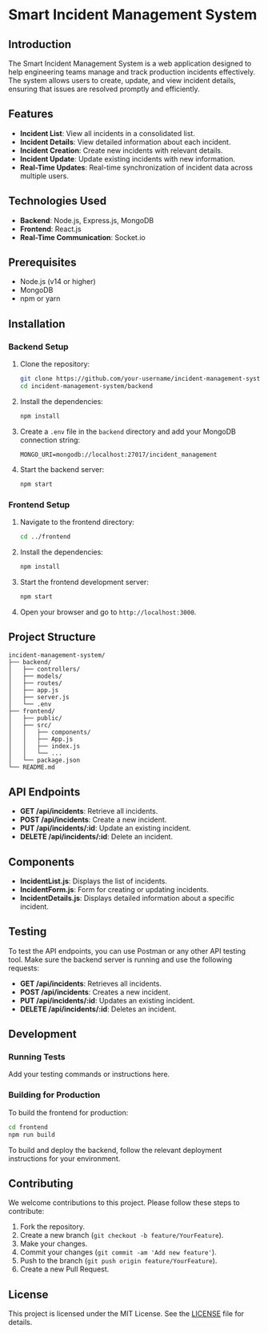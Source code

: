 # Smart Incident Management System

## Introduction

The Smart Incident Management System is a web application designed to help engineering teams manage and track production incidents effectively. The system allows users to create, update, and view incident details, ensuring that issues are resolved promptly and efficiently.

## Features

- **Incident List**: View all incidents in a consolidated list.
- **Incident Details**: View detailed information about each incident.
- **Incident Creation**: Create new incidents with relevant details.
- **Incident Update**: Update existing incidents with new information.
- **Real-Time Updates**: Real-time synchronization of incident data across multiple users.

## Technologies Used

- **Backend**: Node.js, Express.js, MongoDB
- **Frontend**: React.js
- **Real-Time Communication**: Socket.io

## Prerequisites

- Node.js (v14 or higher)
- MongoDB
- npm or yarn

## Installation

### Backend Setup

1. Clone the repository:
   ```bash
   git clone https://github.com/your-username/incident-management-system.git
   cd incident-management-system/backend

2. Install the dependencies:
   ```bash
   npm install
   ```

3. Create a `.env` file in the `backend` directory and add your MongoDB connection string:
   ```plaintext
   MONGO_URI=mongodb://localhost:27017/incident_management
   ```

4. Start the backend server:
   ```bash
   npm start
   ```

### Frontend Setup

1. Navigate to the frontend directory:
   ```bash
   cd ../frontend
   ```

2. Install the dependencies:
   ```bash
   npm install
   ```

3. Start the frontend development server:
   ```bash
   npm start
   ```

4. Open your browser and go to `http://localhost:3000`.

## Project Structure

```
incident-management-system/
├── backend/
│   ├── controllers/
│   ├── models/
│   ├── routes/
│   ├── app.js
│   ├── server.js
│   └── .env
├── frontend/
│   ├── public/
│   ├── src/
│   │   ├── components/
│   │   ├── App.js
│   │   ├── index.js
│   │   └── ...
│   └── package.json
└── README.md
```

## API Endpoints

- **GET /api/incidents**: Retrieve all incidents.
- **POST /api/incidents**: Create a new incident.
- **PUT /api/incidents/:id**: Update an existing incident.
- **DELETE /api/incidents/:id**: Delete an incident.

## Components

- **IncidentList.js**: Displays the list of incidents.
- **IncidentForm.js**: Form for creating or updating incidents.
- **IncidentDetails.js**: Displays detailed information about a specific incident.

## Testing

To test the API endpoints, you can use Postman or any other API testing tool. Make sure the backend server is running and use the following requests:

- **GET /api/incidents**: Retrieves all incidents.
- **POST /api/incidents**: Creates a new incident.
- **PUT /api/incidents/:id**: Updates an existing incident.
- **DELETE /api/incidents/:id**: Deletes an incident.

## Development

### Running Tests

Add your testing commands or instructions here.

### Building for Production

To build the frontend for production:
   ```bash
   cd frontend
   npm run build
   ```

To build and deploy the backend, follow the relevant deployment instructions for your environment.

## Contributing

We welcome contributions to this project. Please follow these steps to contribute:

1. Fork the repository.
2. Create a new branch (`git checkout -b feature/YourFeature`).
3. Make your changes.
4. Commit your changes (`git commit -am 'Add new feature'`).
5. Push to the branch (`git push origin feature/YourFeature`).
6. Create a new Pull Request.

## License

This project is licensed under the MIT License. See the [LICENSE](LICENSE) file for details.

